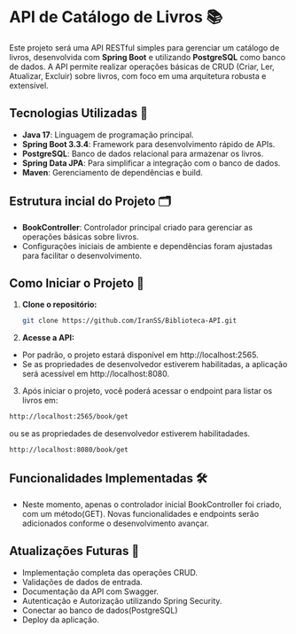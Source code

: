 # API de Catálogo de Livros 📚

Este projeto será uma API RESTful simples para gerenciar um catálogo de livros, desenvolvida com **Spring Boot** e utilizando **PostgreSQL** como banco de dados. A API permite realizar operações básicas de CRUD (Criar, Ler, Atualizar, Excluir) sobre livros, com foco em uma arquitetura robusta e extensível.

## Tecnologias Utilizadas 🚀

- **Java 17**: Linguagem de programação principal.
- **Spring Boot 3.3.4**: Framework para desenvolvimento rápido de APIs.
- **PostgreSQL**: Banco de dados relacional para armazenar os livros.
- **Spring Data JPA**: Para simplificar a integração com o banco de dados.
- **Maven**: Gerenciamento de dependências e build.

## Estrutura incial do Projeto 🗂

- **BookController**: Controlador principal criado para gerenciar as operações básicas sobre livros.
- Configurações iniciais de ambiente e dependências foram ajustadas para facilitar o desenvolvimento.

## Como Iniciar o Projeto 🔧

1. **Clone o repositório:**
   ```bash
   git clone https://github.com/IranSS/Biblioteca-API.git
   ```

2. **Acesse a API:**

- Por padrão, o projeto estará disponível em http://localhost:2565.
- Se as propriedades de desenvolvedor estiverem habilitadas, a aplicação será acessível em http://localhost:8080.

3. Após iniciar o projeto, você poderá acessar o endpoint para listar os livros em:
```bash
http://localhost:2565/book/get
```
ou se as propriedades de desenvolvedor estiverem habilitadades.
```bash
http://localhost:8080/book/get 
```

## Funcionalidades Implementadas 🛠

- Neste momento, apenas o controlador inicial BookController foi criado, com um método(GET). Novas funcionalidades e endpoints serão adicionados conforme o desenvolvimento avançar. 

## Atualizações Futuras 🔮

- Implementação completa das operações CRUD.
- Validações de dados de entrada.
- Documentação da API com Swagger.
- Autenticação e Autorização utilizando Spring Security.
- Conectar ao banco de dados(PostgreSQL)
- Deploy da aplicação.